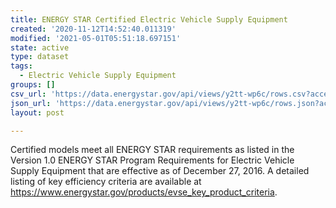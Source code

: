 ```yaml
---
title: ENERGY STAR Certified Electric Vehicle Supply Equipment
created: '2020-11-12T14:52:40.011319'
modified: '2021-05-01T05:51:18.697151'
state: active
type: dataset
tags:
  - Electric Vehicle Supply Equipment
groups: []
csv_url: 'https://data.energystar.gov/api/views/y2tt-wp6c/rows.csv?accessType=DOWNLOAD'
json_url: 'https://data.energystar.gov/api/views/y2tt-wp6c/rows.json?accessType=DOWNLOAD'
layout: post

---
```

Certified models meet all ENERGY STAR requirements as listed in the Version 1.0 ENERGY STAR Program Requirements for Electric Vehicle Supply Equipment that are effective as of December 27, 2016.  A detailed listing of key efficiency criteria are available at https://www.energystar.gov/products/evse_key_product_criteria.
